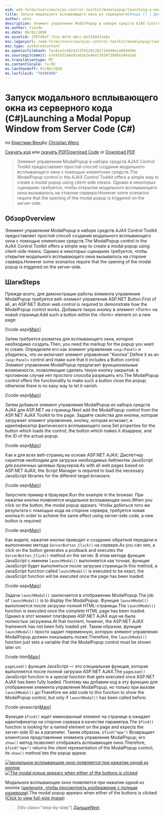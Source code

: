 ```yaml
---
uid: web-forms/overview/ajax-control-toolkit/modalpopup/launching-a-modal-popup-window-from-server-code-cs
title: Запуск модального всплывающего окна из серверногоC#кода () | Документация Майкрософт
author: wenz
description: Элемент управления ModalPopup в наборе средств AJAX Control Toolkit предоставляет простой способ создания модального всплывающего окна с помощью клиентских средств. Однако в некоторых сценариях требуется, чтобы t...
ms.author: riande
ms.date: 06/02/2008
ms.assetid: 2f67d8ef-73ca-447d-a0cc-6e3168431e6a
msc.legacyurl: /web-forms/overview/ajax-control-toolkit/modalpopup/launching-a-modal-popup-window-from-server-code-cs
msc.type: authoredcontent
ms.openlocfilehash: fec0ce2cdd24333f65201301718440e1a09d930e
ms.sourcegitcommit: e7e91932a6e91a63e2e46417626f39d6b244a3ab
ms.translationtype: MT
ms.contentlocale: ru-RU
ms.lasthandoff: 03/06/2020
ms.locfileid: "78496980"
---
```

# <a name="launching-a-modal-popup-window-from-server-code-c"></a><span data-ttu-id="ee135-104">Запуск модального всплывающего окна из серверного кода (C#)</span><span class="sxs-lookup"><span data-stu-id="ee135-104">Launching a Modal Popup Window from Server Code (C#)</span></span>

<span data-ttu-id="ee135-105">по [Кристиан Венз](https://github.com/wenz)</span><span class="sxs-lookup"><span data-stu-id="ee135-105">by [Christian Wenz](https://github.com/wenz)</span></span>

<span data-ttu-id="ee135-106">[Скачать код](https://download.microsoft.com/download/2/4/0/24052038-f942-4336-905b-b60ae56f0dd5/ModalPopup1.cs.zip) или [скачать PDF](https://download.microsoft.com/download/b/6/a/b6ae89ee-df69-4c87-9bfb-ad1eb2b23373/modalpopup1CS.pdf)</span><span class="sxs-lookup"><span data-stu-id="ee135-106">[Download Code](https://download.microsoft.com/download/2/4/0/24052038-f942-4336-905b-b60ae56f0dd5/ModalPopup1.cs.zip) or [Download PDF](https://download.microsoft.com/download/b/6/a/b6ae89ee-df69-4c87-9bfb-ad1eb2b23373/modalpopup1CS.pdf)</span></span>

> <span data-ttu-id="ee135-107">Элемент управления ModalPopup в наборе средств AJAX Control Toolkit предоставляет простой способ создания модального всплывающего окна с помощью клиентских средств.</span><span class="sxs-lookup"><span data-stu-id="ee135-107">The ModalPopup control in the AJAX Control Toolkit offers a simple way to create a modal popup using client-side means.</span></span> <span data-ttu-id="ee135-108">Однако в некоторых сценариях требуется, чтобы открытие модального всплывающего окна вызывалось на стороне сервера.</span><span class="sxs-lookup"><span data-stu-id="ee135-108">However some scenarios require that the opening of the modal popup is triggered on the server-side.</span></span>

## <a name="overview"></a><span data-ttu-id="ee135-109">Обзор</span><span class="sxs-lookup"><span data-stu-id="ee135-109">Overview</span></span>

<span data-ttu-id="ee135-110">Элемент управления ModalPopup в наборе средств AJAX Control Toolkit предоставляет простой способ создания модального всплывающего окна с помощью клиентских средств.</span><span class="sxs-lookup"><span data-stu-id="ee135-110">The ModalPopup control in the AJAX Control Toolkit offers a simple way to create a modal popup using client-side means.</span></span> <span data-ttu-id="ee135-111">Однако в некоторых сценариях требуется, чтобы открытие модального всплывающего окна вызывалось на стороне сервера.</span><span class="sxs-lookup"><span data-stu-id="ee135-111">However some scenarios require that the opening of the modal popup is triggered on the server-side.</span></span>

## <a name="steps"></a><span data-ttu-id="ee135-112">Шаги</span><span class="sxs-lookup"><span data-stu-id="ee135-112">Steps</span></span>

<span data-ttu-id="ee135-113">Прежде всего, для демонстрации работы элемента управления ModalPopup требуется веб-элемент управления ASP.NET Button.</span><span class="sxs-lookup"><span data-stu-id="ee135-113">First of all, an ASP.NET Button web control is required to demonstrate how the ModalPopup control works.</span></span> <span data-ttu-id="ee135-114">Добавьте такую кнопку в элемент &lt;Form&gt; на новой странице:</span><span class="sxs-lookup"><span data-stu-id="ee135-114">Add such a button within the &lt;form&gt; element on a new page:</span></span>

[!code-aspx[Main](launching-a-modal-popup-window-from-server-code-cs/samples/sample1.aspx)]

<span data-ttu-id="ee135-115">Затем требуется разметка для всплывающего окна, которое необходимо создать.</span><span class="sxs-lookup"><span data-stu-id="ee135-115">Then, you need the markup for the popup you want to create.</span></span> <span data-ttu-id="ee135-116">Определите его как элемент управления `<asp:Panel>` и убедитесь, что он включает элемент управления "Кнопка".</span><span class="sxs-lookup"><span data-stu-id="ee135-116">Define it as an `<asp:Panel>` control and make sure that it includes a Button control.</span></span> <span data-ttu-id="ee135-117">Элемент управления ModalPopup предлагает функциональные возможности, позволяющие сделать такую кнопку закрытой. в противном случае нет простого способа разрешить его.</span><span class="sxs-lookup"><span data-stu-id="ee135-117">The ModalPopup control offers the functionality to make such a button close the popup; otherwise there is no easy way to let it vanish.</span></span>

[!code-aspx[Main](launching-a-modal-popup-window-from-server-code-cs/samples/sample2.aspx)]

<span data-ttu-id="ee135-118">Затем добавьте элемент управления ModalPopup из набора средств AJAX для ASP.NET на страницу.</span><span class="sxs-lookup"><span data-stu-id="ee135-118">Next add the ModalPopup control from the ASP.NET AJAX Toolkit to the page.</span></span> <span data-ttu-id="ee135-119">Задайте свойства для кнопки, которая загружает элемент управления, кнопку, которая исчезает, и идентификатор фактического всплывающего окна.</span><span class="sxs-lookup"><span data-stu-id="ee135-119">Set properties for the button which loads the control, the button which makes it disappear, and the ID of the actual popup.</span></span>

[!code-aspx[Main](launching-a-modal-popup-window-from-server-code-cs/samples/sample3.aspx)]

<span data-ttu-id="ee135-120">Как и для всех веб-страниц на основе ASP.NET AJAX; Диспетчер скриптов необходим для загрузки необходимых библиотек JavaScript для различных целевых браузеров:</span><span class="sxs-lookup"><span data-stu-id="ee135-120">As with all web pages based on ASP.NET AJAX; the Script Manager is required to load the necessary JavaScript libraries for the different target browsers:</span></span>

[!code-aspx[Main](launching-a-modal-popup-window-from-server-code-cs/samples/sample4.aspx)]

<span data-ttu-id="ee135-121">Запустите пример в браузере.</span><span class="sxs-lookup"><span data-stu-id="ee135-121">Run the example in the browser.</span></span> <span data-ttu-id="ee135-122">При нажатии кнопки появляется модальное всплывающее окно.</span><span class="sxs-lookup"><span data-stu-id="ee135-122">When you click on the button, the modal popup appears.</span></span> <span data-ttu-id="ee135-123">Чтобы добиться того же результата с помощью кода на стороне сервера, требуется новая кнопка:</span><span class="sxs-lookup"><span data-stu-id="ee135-123">In order to achieve the same effect using server-side code, a new button is required:</span></span>

[!code-aspx[Main](launching-a-modal-popup-window-from-server-code-cs/samples/sample5.aspx)]

<span data-ttu-id="ee135-124">Как видите, нажатие кнопки приводит к созданию обратной передачи и выполнению метода `ServerButton_Click()` на сервере.</span><span class="sxs-lookup"><span data-stu-id="ee135-124">As you can see, a click on the button generates a postback and executes the `ServerButton_Click()` method on the server.</span></span> <span data-ttu-id="ee135-125">В этом методе функция JavaScript с именем `launchModal()` выполняется как точная, функция JavaScript будет выполняться после загрузки страницы:</span><span class="sxs-lookup"><span data-stu-id="ee135-125">In this method, a JavaScript function called `launchModal()` is executed to be exact, the JavaScript function will be executed once the page has been loaded:</span></span>

[!code-aspx[Main](launching-a-modal-popup-window-from-server-code-cs/samples/sample6.aspx)]

<span data-ttu-id="ee135-126">Задача `launchModal()` заключается в отображении ModalPopup.</span><span class="sxs-lookup"><span data-stu-id="ee135-126">The job of `launchModal()` is to display the ModalPopup.</span></span> <span data-ttu-id="ee135-127">Функция `launchModal()` выполняется после загрузки полной HTML-страницы.</span><span class="sxs-lookup"><span data-stu-id="ee135-127">The `launchModal()` function is executed once the complete HTML page has been loaded.</span></span> <span data-ttu-id="ee135-128">Однако в этот момент платформа ASP.NET AJAX еще не была полностью загружена.</span><span class="sxs-lookup"><span data-stu-id="ee135-128">At that moment, however, the ASP.NET AJAX framework has not been fully loaded yet.</span></span> <span data-ttu-id="ee135-129">Таким образом, функция `launchModal()` просто задает переменную, которую элемент управления ModalPopup должен показывать позже:</span><span class="sxs-lookup"><span data-stu-id="ee135-129">Therefore, the `launchModal()` function just sets a variable that the ModalPopup control must be shown later on:</span></span>

[!code-html[Main](launching-a-modal-popup-window-from-server-code-cs/samples/sample7.html)]

<span data-ttu-id="ee135-130">`pageLoad()` функция JavaScript — это специальная функция, которая выполняется после полной загрузки ASP.NET AJAX.</span><span class="sxs-lookup"><span data-stu-id="ee135-130">The `pageLoad()` JavaScript function is a special function that gets executed once ASP.NET AJAX has been fully loaded.</span></span> <span data-ttu-id="ee135-131">Поэтому мы добавим код в эту функцию для отображения элемента управления ModalPopup, но только при вызове `launchModal()` до:</span><span class="sxs-lookup"><span data-stu-id="ee135-131">Therefore we add code to this function to show the ModalPopup control, but only if `launchModal()` has been called before:</span></span>

[!code-javascript[Main](launching-a-modal-popup-window-from-server-code-cs/samples/sample8.js)]

<span data-ttu-id="ee135-132">Функция `$find()` ищет именованный элемент на странице и ожидает идентификатор на стороне сервера в качестве параметра.</span><span class="sxs-lookup"><span data-stu-id="ee135-132">The `$find()` function is looking for a named element on the page and expects the server-side ID as a parameter.</span></span> <span data-ttu-id="ee135-133">Таким образом, `$find("mpe")` Возвращает клиентское представление элемента управления ModalPopup; его `show()` метод позволяет отображать всплывающее окно.</span><span class="sxs-lookup"><span data-stu-id="ee135-133">Therefore, `$find("mpe")` returns the client representation of the ModalPopup control; its `show()` method lets the popup appear.</span></span>

<span data-ttu-id="ee135-134">[![модальное всплывающее окно появляется при нажатии одной из кнопок](launching-a-modal-popup-window-from-server-code-cs/_static/image2.png)](launching-a-modal-popup-window-from-server-code-cs/_static/image1.png)</span><span class="sxs-lookup"><span data-stu-id="ee135-134">[![The modal popup appears when either of the buttons is clicked](launching-a-modal-popup-window-from-server-code-cs/_static/image2.png)](launching-a-modal-popup-window-from-server-code-cs/_static/image1.png)</span></span>

<span data-ttu-id="ee135-135">Модальное всплывающее окно появляется при нажатии одной из кнопок ([щелкните, чтобы просмотреть изображение с полным размером](launching-a-modal-popup-window-from-server-code-cs/_static/image3.png)).</span><span class="sxs-lookup"><span data-stu-id="ee135-135">The modal popup appears when either of the buttons is clicked ([Click to view full-size image](launching-a-modal-popup-window-from-server-code-cs/_static/image3.png))</span></span>

> [!div class="step-by-step"]
> [<span data-ttu-id="ee135-136">Дальше</span><span class="sxs-lookup"><span data-stu-id="ee135-136">Next</span></span>](using-modalpopup-with-a-repeater-control-cs.md)
